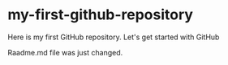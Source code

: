 # my-first-github-repository
Here is my first GitHub repository. Let's get started with GitHub

Raadme.md file was just changed.
